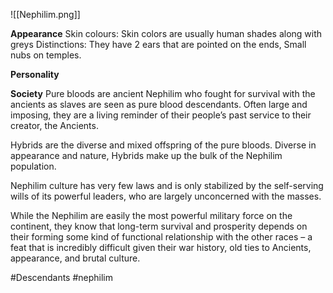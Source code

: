 ![[Nephilim.png]]

**Appearance**
Skin colours: Skin colors are usually human shades along with greys
Distinctions: They have 2 ears that are pointed on the ends, Small nubs on temples.

**Personality**

**Society**
Pure bloods are ancient Nephilim who fought for survival with the ancients as slaves are seen as pure blood descendants. Often large and imposing, they are a living reminder of their people’s past service to their creator, the Ancients.

Hybrids are the diverse and mixed offspring of the pure bloods. Diverse in appearance and nature, Hybrids make up the bulk of the Nephilim population.

Nephilim culture has very few laws and is only stabilized by the self-serving wills of its powerful leaders, who are largely unconcerned with the masses.

While the Nephilim are easily the most powerful military force on the continent, they know that long-term survival and prosperity depends on their forming some kind of functional relationship with the other races – a feat that is incredibly difficult given their war history, old ties to Ancients, appearance, and brutal culture.

#Descendants #nephilim  